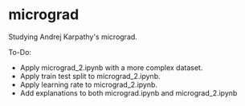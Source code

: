 # micrograd
 Studying Andrej Karpathy's micrograd.

To-Do:
- Apply micrograd_2.ipynb with a more complex dataset.
- Apply train test split to micrograd_2.ipynb.
- Apply learning rate to micrograd_2.ipynb.
- Add explanations to both micrograd.ipynb and micrograd_2.ipynb
